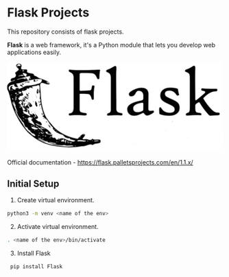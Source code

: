 # Flask Projects

This repository consists of flask projects.

**Flask** is a web framework, it's a Python module that lets you develop web applications easily.

![alt text](https://github.com/vidush5/Flask-Projects/blob/main/flask.png)

Official documentation - https://flask.palletsprojects.com/en/1.1.x/

## Initial Setup

01. Create virtual environment.
```bash
python3 -m venv <name of the env>
```

02. Activate virtual environment.
```bash
. <name of the env>/bin/activate
```

03. Install Flask
```bash
 pip install Flask 
```
